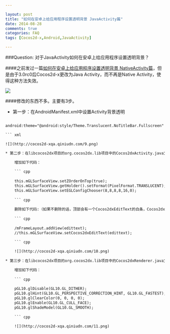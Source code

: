 ```yaml
---

layout: post
title: "如何在安卓上给应用程序设置透明背景 JavaActivity篇"
date: 2014-08-28
comments: true
categories: FAQ
tags: [Cocos2d-x,Android,JavaActivity]

---
```

###Question: 对于JavaActivity如何在安卓上给应用程序设置透明背景？

####之前发过一篇[如何在安卓上给应用程序设置透明背景 NativeActivity篇](http://localhost:4000/blog/2014/08/28/QA-01/)，但是由于3.0rc0后Cocos2d-x更改为Java Activity，而不再是Native Activity，使得这种方法失效。

![](http://cocos2d-xqa.qiniudn.com/8.png)

<!-- more -->

####修改的东西不多。主要有3步。

* 第一步：在AndroidManifest.xml中设置Activity背景透明

``` xml

android:theme="@android:style/Theme.Translucent.NoTitleBar.Fullscreen"

``` xml

![](http://cocos2d-xqa.qiniudn.com/9.png)

* 第二步：在libcocos2dx项目的org.cocos2dx.lib项目中的Cocos2dxActivity.java文件中，修改init()方法。

	增加如下代码：
	
	``` cpp
	
	this.mGLSurfaceView.setZOrderOnTop(true);
	this.mGLSurfaceView.getHolder().setFormat(PixelFormat.TRANSLUCENT);
	this.mGLSurfaceView.setEGLConfigChooser(8,8,8,8,16,0);
	
	``` cpp
	
	删除如下代码:（如果不删除的话，顶部会有一个Cocos2dxEditText的白条，Cocos2dxEditText封装了EditText，主要用于TextField，如果程序中有使用到它，那建议更换为EditBox）
	
	``` cpp
	
	/mFrameLayout.addView(edittext);
	//this.mGLSurfaceView.setCocos2dxEditText(edittext);

	``` cpp
	
	![](http://cocos2d-xqa.qiniudn.com/10.png)
	
* 第三步：在libcocos2dx项目的org.cocos2dx.lib项目中的Cocos2dxRenderer.java文件中，修改onSurfaceCreated()方法。

	增加如下代码：
	
	``` cpp
	
	pGL10.glDisable(GL10.GL_DITHER);
	pGL10.glHint(GL10.GL_PERSPECTIVE_CORRECTION_HINT, GL10.GL_FASTEST);
	pGL10.glClearColor(0, 0, 0, 0);
	pGL10.glEnable(GL10.GL_CULL_FACE);
	pGL10.glShadeModel(GL10.GL_SMOOTH);
	
	``` cpp
	
	![](http://cocos2d-xqa.qiniudn.com/11.png)

	








